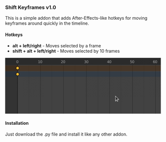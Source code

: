 ### Shift Keyframes v1.0
This is a simple addon that adds After-Effects-like hotkeys for moving keyframes around quickly in the timeline.

#### Hotkeys
- <b>alt + left/right</b> - Moves selected by a frame
- <b>shift + alt + left/right</b> - Moves selected by 10 frames

![](demo.gif)


#### Installation
Just download the .py file and install it like any other addon.
